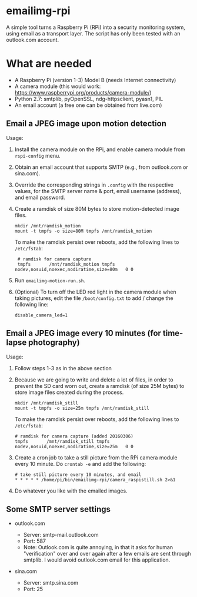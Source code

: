 # emailimg-rpi
A simple tool turns a Raspberry Pi (RPi) into a security monitoring system, using email as a transport layer. The script has only been tested with an outlook.com account.

# What are needed
- A Raspberry Pi (version 1-3) Model B (needs Internet connectivity)
- A camera module (this would work: https://www.raspberrypi.org/products/camera-module/)
- Python 2.7: smtplib, pyOpenSSL, ndg-httpsclient, pyasn1, PIL
- An email account (a free one can be obtained from live.com)


## Email a JPEG image upon motion detection

Usage:

1. Install the camera module on the RPi, and enable camera module from `rspi-config` menu.

2. Obtain an email account that supports SMTP (e.g., from outlook.com or sina.com). 

3. Override the corresponding strings in `.config` with the respective values, for the SMTP server name & port, email username (address), and email password.

4. Create a ramdisk of size 80M bytes to store motion-detected image files.
   ```
   mkdir /mnt/ramdisk_motion
   mount -t tmpfs -o size=80M tmpfs /mnt/ramdisk_motion 
   ```

   To make the ramdisk persist over reboots, add the following lines to `/etc/fstab`:
   ```
    # ramdisk for camera capture
    tmpfs       /mnt/ramdisk_motion tmpfs   nodev,nosuid,noexec,nodiratime,size=80m   0 0
   ``` 

5. Run `emailimg-motion-run.sh`. 

6. (Optional) To turn off the LED red light in the camera module when taking pictures, edit the file `/boot/config.txt` to add / change the following line:
    ```
    disable_camera_led=1
    ```
## Email a JPEG image every 10 minutes (for time-lapse photography)

Usage:
1. Follow steps 1-3 as in the above section

2. Because we are going to write and delete a lot of files, in order to prevent the SD card worn out, create a ramdisk (of size 25M bytes) to store image files created during the process.
    ```
    mkdir /mnt/ramdisk_still
    mount -t tmpfs -o size=25m tmpfs /mnt/ramdisk_still
    ```
   To make the ramdisk persist over reboots, add the following lines to `/etc/fstab`:

    ```
    # ramdisk for camera capture (added 20160306)
    tmpfs       /mnt/ramdisk_still tmpfs   nodev,nosuid,noexec,nodiratime,size=25m   0 0
    ``` 
3. Create a cron job to take a still picture from the RPi camera module every 10 minute. Do `crontab -e` and add the following:

    ```
    # take still picture every 10 minutes, and email
    * * * * * /home/pi/bin/emailimg-rpi/camera_raspistill.sh 2>&1
    ```
4. Do whatever you like with the emailed images.

## Some SMTP server settings

* outlook.com
  - Server: smtp-mail.outlook.com
  - Port: 587
  - Note: Outlook.com is quite annoying, in that it asks for human
    "verification" over and over again after a few emails are sent through
    smtplib. I would avoid outlook.com email for this application.

* sina.com
  - Server: smtp.sina.com
  - Port: 25

